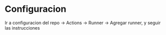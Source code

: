 # Configuracion

Ir a configuracion del repo -> Actions -> Runner -> Agregar runner, y seguir las instrucciones

